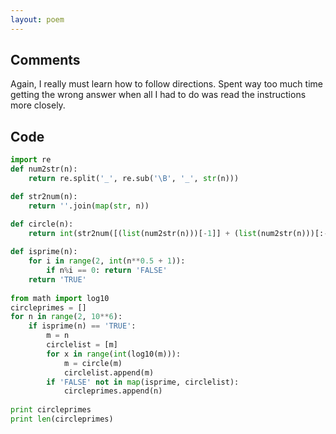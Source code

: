 ```yaml
---
layout: poem
---
```


## Comments

Again, I really must learn how to follow directions. Spent way too much time
getting the wrong answer when all I had to do was read the instructions more
closely.

## Code

```python
import re
def num2str(n):
	return re.split('_', re.sub('\B', '_', str(n)))

def str2num(n):
	return ''.join(map(str, n))	

def circle(n):
	return int(str2num([(list(num2str(n)))[-1]] + (list(num2str(n)))[:-1]))
	
def isprime(n):
	for i in range(2, int(n**0.5 + 1)):
		if n%i == 0: return 'FALSE'
	return 'TRUE'
			
from math import log10
circleprimes = []
for n in range(2, 10**6):
	if isprime(n) == 'TRUE':
		m = n
		circlelist = [m]
		for x in range(int(log10(m))):
			m = circle(m)
			circlelist.append(m)
		if 'FALSE' not in map(isprime, circlelist): 
			circleprimes.append(n)
			
print circleprimes		
print len(circleprimes)
```
